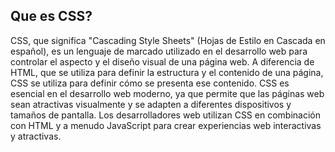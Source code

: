 
## Que es CSS?

CSS, que significa "Cascading Style Sheets" (Hojas de Estilo en Cascada en español), es un lenguaje de marcado utilizado en el desarrollo web para controlar el aspecto y el diseño visual de una página web. A diferencia de HTML, que se utiliza para definir la estructura y el contenido de una página, CSS se utiliza para definir cómo se presenta ese contenido.
CSS es esencial en el desarrollo web moderno, ya que permite que las páginas web sean atractivas visualmente y se adapten a diferentes dispositivos y tamaños de pantalla. Los desarrolladores web utilizan CSS en combinación con HTML y a menudo JavaScript para crear experiencias web interactivas y atractivas.
